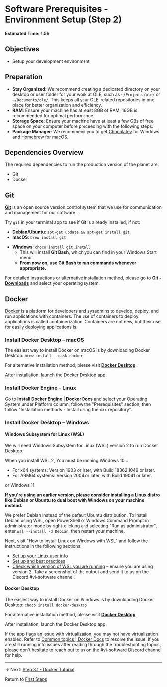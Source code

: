 # Software Prerequisites - Environment Setup (Step 2)
**Estimated Time: 1.5h** 

## Objectives

- Setup your development environment

## Preparation

- **Stay Organized**: We recommend creating a dedicated directory on your desktop or user folder for your work at OLE, such as `~/Projects/ole/` or `~/Documents/ole/`. This keeps all your OLE-related repositories in one place for better organization and efficiency.
- **RAM**: Ensure your machine has at least 8GB of RAM; 16GB is recommended for optimal performance.
- **Storage Space**: Ensure your machine have at least a few GBs of free space on your computer before proceeding with the following steps.
- **Package Manager**: We recommend you to get [Chocolatey](https://community.chocolatey.org/) for Windows and [Homebrew](https://brew.sh/) for macOS.

<!--
## Windows Subsystem for Linux (WSL)

**Note**: The following steps for WSL have not been tested, as we are either not currently using Windows or installed WSL a long time ago. If you encounter any issues and are unable to resolve them on your own within a reasonable amount of time, please let us know in the Discord channel #vi-software.

We would like you to **install Debian** on Windows with Windows Subsystem for Linux (WSL) to facilitate easier development in the future.

You must be running Windows 10...

- For x64 systems: Version 1903 or later, with Build 18362.1049 or later.
- For ARM64 systems: Version 2004 or later, with Build 19041 or later.

or Windows 11. If you are on an earlier version, please skip this WSL step.

To install Debian using WSL, open PowerShell or Windows Command Prompt in administrator mode by right-clicking and selecting "Run as administrator", enter `wsl --install -d Debian`, then restart your machine.

Next, visit "How to install Linux on Windows with WSL" and follow the instructions in the following sections:

- [Set up your Linux user info](https://learn.microsoft.com/en-us/windows/wsl/install#set-up-your-linux-user-info)
- [Set up and best practices](https://learn.microsoft.com/en-us/windows/wsl/install#set-up-and-best-practices)
- [Check which version of WSL you are running](https://learn.microsoft.com/en-us/windows/wsl/install#check-which-version-of-wsl-you-are-running) – ensure you are using version 2. Take a screenshot of the output and send it to us on the Discord #vi-software channel.

**From now on, run commands in the Debian app from your Windows Start menu whenever appropriate and possible.**

-->

## Dependencies Overview

The required dependencies to run the production version of the planet are:

- Git
- Docker

## Git

[**Git**](https://git-scm.com) is an open source version control system that we use for communication and management for our software.

Try `git` in your terminal app to see if Git is already installed, if not:

- **Debian/Ubuntu**: `apt-get update && apt-get install git`
- **macOS**: `brew install git`
<!-- - **Windows with WSL - Debian app**: `sudo apt-get update && sudo apt-get install git` -->
- **Windows**: `choco install git.install`
  - This will install **Git Bash**, which you can find in your Windows Start menu.
  - **From now on, use Git Bash to run commands whenever appropriate.**

For detailed instructions or alternative installation method, please go to [**Git - Downloads**](https://git-scm.com/downloads) and select your operating system.

<!-- **NOTE: For Windows Users**, if you were able to install WSL, run commands in the Debian app from your Windows Start menu whenever possible. If WSL is not available to your Windows version, use Git Bash to run commands whenever appropriate. -->

## Docker

[Docker](https://www.docker.com) is a platform for developers and sysadmins to develop, deploy, and run applications with containers. The use of containers to deploy applications is called containerization. Containers are not new, but their use for easily deploying applications is.

### Install Docker Desktop – macOS

The easiest way to install Docker on macOS is by downloading Docker Desktop: `brew install --cask docker`

For alternative installation method, please visit [**Docker Desktop**](https://www.docker.com/products/docker-desktop/).

After installation, launch the Docker Desktop app.

### Install Docker Engine – Linux

Go to [**Install Docker Engine | Docker Docs**](https://docs.docker.com/engine/install/#supported-platforms) and select your Operating System under Platform column, follow the "Prerequisites" section, then follow "Installation methods - Install using the xxx repository".

### Install Docker Desktop – Windows

#### Windows Subsystem for Linux (WSL)
<!--
- **Windows with WSL**: Follow "Install Docker – Linux" above and select Debian under the "Platform" column
- **Windows** (if you were unable to install WSL 2 earlier):`choco install docker-desktop`
-->

We will need Windows Subsystem for Linux (WSL) version 2 to run Docker Desktop.

When you install WSL 2, You must be running Windows 10...

- For x64 systems: Version 1903 or later, with Build 18362.1049 or later.
- For ARM64 systems: Version 2004 or later, with Build 19041 or later.

or Windows 11.

**If you're using an earlier version, please consider installing a Linux distro like Debian or Ubuntu to dual boot with Windows on your machine instead.**

We prefer Debian instead of the default Ubuntu distribution. To install Debian using WSL, open PowerShell or Windows Command Prompt in administrator mode by right-clicking and selecting "Run as administrator", enter `wsl --install -d Debian`, then restart your machine.

Next, visit "How to install Linux on Windows with WSL" and follow the instructions in the following sections:

- [Set up your Linux user info](https://learn.microsoft.com/en-us/windows/wsl/install#set-up-your-linux-user-info)
- [Set up and best practices](https://learn.microsoft.com/en-us/windows/wsl/install#set-up-and-best-practices)
- [Check which version of WSL you are running](https://learn.microsoft.com/en-us/windows/wsl/install#check-which-version-of-wsl-you-are-running) – ensure you are using version 2. Take a screenshot of the output and send it to us on the Discord #vi-software channel.

#### Docker Desktop

The easiest way to install Docker on Windows is by downloading Docker Desktop: `choco install docker-desktop`

For alternative installation method, please visit [**Docker Desktop**](https://www.docker.com/products/docker-desktop/).

After installation, launch the Docker Desktop app.

If the app flags an issue with virtualization, you may not have virtualization enabled. Refer to [Common topics | Docker Docs](https://docs.docker.com/desktop/troubleshoot/topics/#virtualization) to resolve the issue. If you are still running into issues after reading through the troubleshooting topics, please don't hesitate to reach out to us on the #vi-software Discord channel for help.

---

**→** Next: [Step 3.1 - Docker Tutorial](vi-docker-tutorial.md)

Return to [First Steps](vi-first-steps.md#Step_2_-_Software_Prerequisites)
